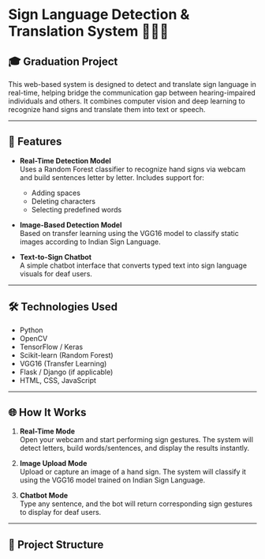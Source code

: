 # Sign Language Detection & Translation System 🧏‍♂️🤖

## 🎓 Graduation Project

This web-based system is designed to detect and translate sign language in real-time, helping bridge the communication gap between hearing-impaired individuals and others. It combines computer vision and deep learning to recognize hand signs and translate them into text or speech.

---

## 🚀 Features

- **Real-Time Detection Model**  
  Uses a Random Forest classifier to recognize hand signs via webcam and build sentences letter by letter. Includes support for:
  - Adding spaces
  - Deleting characters
  - Selecting predefined words

- **Image-Based Detection Model**  
  Based on transfer learning using the VGG16 model to classify static images according to Indian Sign Language.

- **Text-to-Sign Chatbot**  
  A simple chatbot interface that converts typed text into sign language visuals for deaf users.

---

## 🛠️ Technologies Used

- Python
- OpenCV
- TensorFlow / Keras
- Scikit-learn (Random Forest)
- VGG16 (Transfer Learning)
- Flask / Django (if applicable)
- HTML, CSS, JavaScript

---

## 🌐 How It Works

1. **Real-Time Mode**  
   Open your webcam and start performing sign gestures. The system will detect letters, build words/sentences, and display the results instantly.

2. **Image Upload Mode**  
   Upload or capture an image of a hand sign. The system will classify it using the VGG16 model trained on Indian Sign Language.

3. **Chatbot Mode**  
   Type any sentence, and the bot will return corresponding sign gestures to display for deaf users.

---

## 📁 Project Structure

